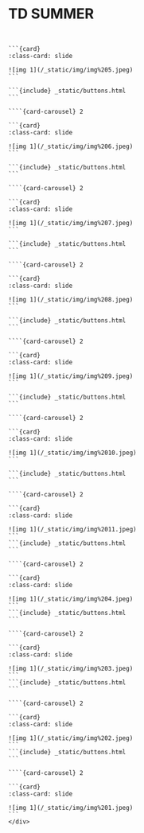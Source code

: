 # TD SUMMER

<div id="slideshow">

```{include} _static/buttons.html
```

````{card-carousel} 2

```{card}
:class-card: slide

![img 1](/_static/img/img%205.jpeg)
```

```{include} _static/buttons.html
```

````{card-carousel} 2

```{card}
:class-card: slide

![img 1](/_static/img/img%206.jpeg)
```

```{include} _static/buttons.html
```

````{card-carousel} 2

```{card}
:class-card: slide

![img 1](/_static/img/img%207.jpeg)
```

```{include} _static/buttons.html
```

````{card-carousel} 2

```{card}
:class-card: slide

![img 1](/_static/img/img%208.jpeg)
```

```{include} _static/buttons.html
```

````{card-carousel} 2

```{card}
:class-card: slide

![img 1](/_static/img/img%209.jpeg)
```

```{include} _static/buttons.html
```

````{card-carousel} 2

```{card}
:class-card: slide

![img 1](/_static/img/img%2010.jpeg)
```

```{include} _static/buttons.html
```

````{card-carousel} 2

```{card}
:class-card: slide

![img 1](/_static/img/img%2011.jpeg)
```
```{include} _static/buttons.html
```

````{card-carousel} 2

```{card}
:class-card: slide

![img 1](/_static/img/img%204.jpeg)
```
```{include} _static/buttons.html
```

````{card-carousel} 2

```{card}
:class-card: slide

![img 1](/_static/img/img%203.jpeg)
```
```{include} _static/buttons.html
```

````{card-carousel} 2

```{card}
:class-card: slide

![img 1](/_static/img/img%202.jpeg)
```
```{include} _static/buttons.html
```

````{card-carousel} 2

```{card}
:class-card: slide

![img 1](/_static/img/img%201.jpeg)
```
</div>

